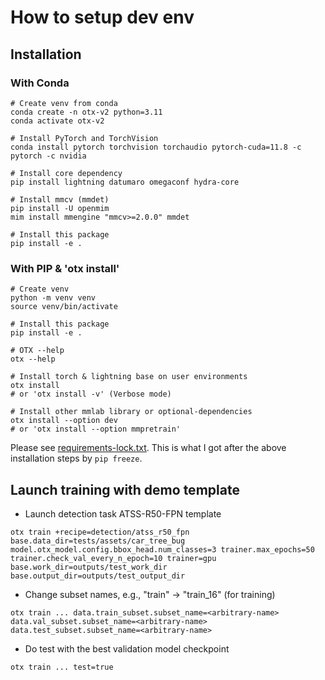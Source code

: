 # How to setup dev env

## Installation

### With Conda

```console
# Create venv from conda
conda create -n otx-v2 python=3.11
conda activate otx-v2

# Install PyTorch and TorchVision
conda install pytorch torchvision torchaudio pytorch-cuda=11.8 -c pytorch -c nvidia

# Install core dependency
pip install lightning datumaro omegaconf hydra-core

# Install mmcv (mmdet)
pip install -U openmim
mim install mmengine "mmcv>=2.0.0" mmdet

# Install this package
pip install -e .
```

### With PIP & 'otx install'

```console
# Create venv
python -m venv venv
source venv/bin/activate

# Install this package
pip install -e .

# OTX --help
otx --help

# Install torch & lightning base on user environments
otx install
# or 'otx install -v' (Verbose mode)

# Install other mmlab library or optional-dependencies
otx install --option dev
# or 'otx install --option mmpretrain'
```

Please see [requirements-lock.txt](requirements-lock.txt). This is what I got after the above installation steps by `pip freeze`.

## Launch training with demo template

- Launch detection task ATSS-R50-FPN template

```console
otx train +recipe=detection/atss_r50_fpn base.data_dir=tests/assets/car_tree_bug model.otx_model.config.bbox_head.num_classes=3 trainer.max_epochs=50 trainer.check_val_every_n_epoch=10 trainer=gpu base.work_dir=outputs/test_work_dir base.output_dir=outputs/test_output_dir
```

- Change subset names, e.g., "train" -> "train_16" (for training)

```console
otx train ... data.train_subset.subset_name=<arbitrary-name> data.val_subset.subset_name=<arbitrary-name> data.test_subset.subset_name=<arbitrary-name>
```

- Do test with the best validation model checkpoint

```console
otx train ... test=true
```
